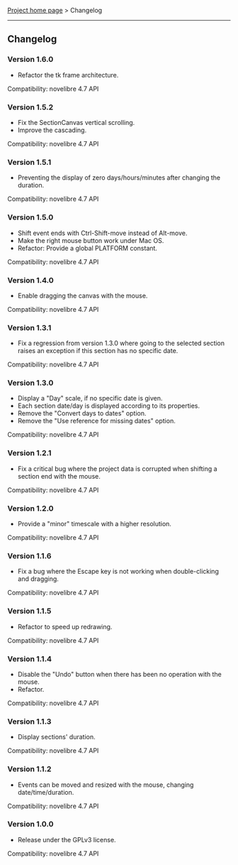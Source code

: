[Project home page](../) > Changelog

------------------------------------------------------------------------

## Changelog

### Version 1.6.0

- Refactor the tk frame architecture.

Compatibility: novelibre 4.7 API

### Version 1.5.2

- Fix the SectionCanvas vertical scrolling.
- Improve the cascading.

Compatibility: novelibre 4.7 API

### Version 1.5.1

- Preventing the display of zero days/hours/minutes after changing the duration.

Compatibility: novelibre 4.7 API

### Version 1.5.0

- Shift event ends with Ctrl-Shift-move instead of Alt-move.
- Make the right mouse button work under Mac OS.
- Refactor: Provide a global PLATFORM constant.

Compatibility: novelibre 4.7 API

### Version 1.4.0

- Enable dragging the canvas with the mouse.

Compatibility: novelibre 4.7 API

### Version 1.3.1

- Fix a regression from version 1.3.0 where going to the selected section raises an exception if this section has no specific date.

Compatibility: novelibre 4.7 API

### Version 1.3.0

- Display a "Day" scale, if no specific date is given.
- Each section date/day is displayed according to its properties.
- Remove the "Convert days to dates" option.
- Remove the "Use reference for missing dates" option.

Compatibility: novelibre 4.7 API

### Version 1.2.1

- Fix a critical bug where the project data is corrupted when shifting a section end with the mouse. 

Compatibility: novelibre 4.7 API

### Version 1.2.0

- Provide a "minor" timescale with a higher resolution.

Compatibility: novelibre 4.7 API

### Version 1.1.6

- Fix a bug where the Escape key is not working when double-clicking and dragging.

Compatibility: novelibre 4.7 API

### Version 1.1.5

- Refactor to speed up redrawing.

Compatibility: novelibre 4.7 API

### Version 1.1.4

- Disable the "Undo" button when there has been no operation with the mouse.
- Refactor.

Compatibility: novelibre 4.7 API

### Version 1.1.3

- Display sections' duration.

Compatibility: novelibre 4.7 API

### Version 1.1.2

- Events can be moved and resized with the mouse, changing date/time/duration.

Compatibility: novelibre 4.7 API

### Version 1.0.0

- Release under the GPLv3 license.

Compatibility: novelibre 4.7 API

